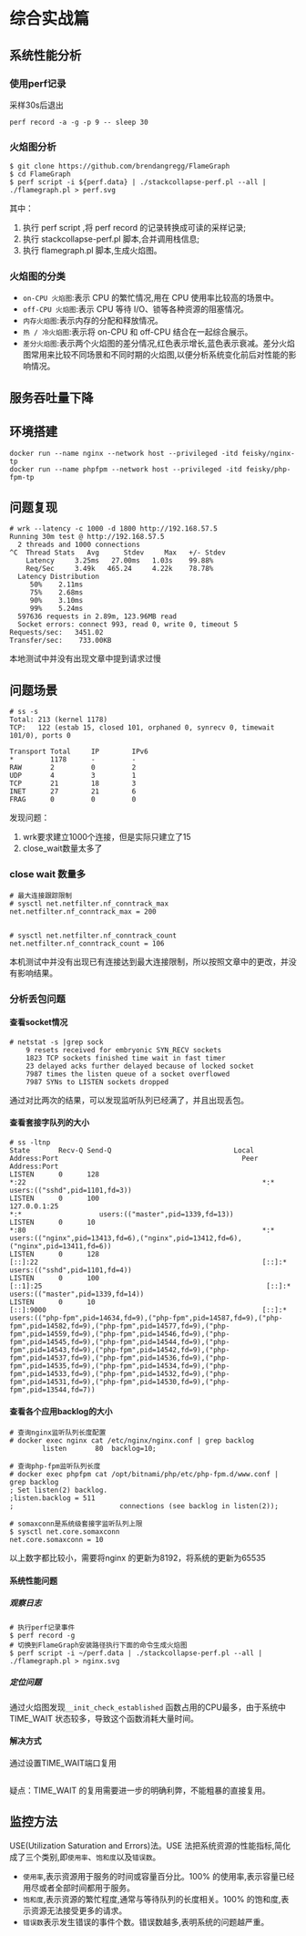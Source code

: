 # 综合实战篇

## 系统性能分析

### 使用perf记录

采样30s后退出

```
perf record -a -g -p 9 -- sleep 30
```

### 火焰图分析

```
$ git clone https://github.com/brendangregg/FlameGraph 
$ cd FlameGraph
$ perf script -i ${perf.data} | ./stackcollapse-perf.pl --all |  ./flamegraph.pl > perf.svg
```

其中：

1. 执行 perf script ,将 perf record 的记录转换成可读的采样记录; 
2. 执行 stackcollapse-perf.pl 脚本,合并调用栈信息; 
3. 执行 flamegraph.pl 脚本,生成火焰图。

### 火焰图的分类

* `on-CPU 火焰图`:表示 CPU 的繁忙情况,用在 CPU 使用率比较高的场景中。
* `off-CPU 火焰图`:表示 CPU 等待 I/O、锁等各种资源的阻塞情况。
* `内存火焰图`:表示内存的分配和释放情况。
* `热 / 冷火焰图`:表示将 on-CPU 和 off-CPU 结合在一起综合展示。
* `差分火焰图`:表示两个火焰图的差分情况,红色表示增长,蓝色表示衰减。差分火焰图常用来比较不同场景和不同时期的火焰图,以便分析系统变化前后对性能的影响情况。

## 服务吞吐量下降

## 环境搭建

```
docker run --name nginx --network host --privileged -itd feisky/nginx-tp
docker run --name phpfpm --network host --privileged -itd feisky/php-fpm-tp
```

## 问题复现

```
# wrk --latency -c 1000 -d 1800 http://192.168.57.5
Running 30m test @ http://192.168.57.5
  2 threads and 1000 connections
^C  Thread Stats   Avg      Stdev     Max   +/- Stdev
    Latency     3.25ms   27.00ms   1.03s    99.88%
    Req/Sec     3.49k   465.24     4.22k    78.78%
  Latency Distribution
     50%    2.11ms
     75%    2.68ms
     90%    3.10ms
     99%    5.24ms
  597636 requests in 2.89m, 123.96MB read
  Socket errors: connect 993, read 0, write 0, timeout 5
Requests/sec:   3451.02
Transfer/sec:    733.00KB
```

本地测试中并没有出现文章中提到请求过慢

## 问题场景

```
# ss -s
Total: 213 (kernel 1178)
TCP:   122 (estab 15, closed 101, orphaned 0, synrecv 0, timewait 101/0), ports 0

Transport Total     IP        IPv6
*         1178      -         -
RAW       2         0         2
UDP       4         3         1
TCP       21        18        3
INET      27        21        6
FRAG      0         0         0
```

发现问题：

1. wrk要求建立1000个连接，但是实际只建立了15
2. close_wait数量太多了

### close wait 数量多


```
# 最大连接跟踪限制
# sysctl net.netfilter.nf_conntrack_max
net.netfilter.nf_conntrack_max = 200


# sysctl net.netfilter.nf_conntrack_count
net.netfilter.nf_conntrack_count = 106
```

本机测试中并没有出现已有连接达到最大连接限制，所以按照文章中的更改，并没有影响结果。


### 分析丢包问题

#### 查看socket情况

```
# netstat -s |grep sock
    9 resets received for embryonic SYN_RECV sockets
    1823 TCP sockets finished time wait in fast timer
    23 delayed acks further delayed because of locked socket
    7987 times the listen queue of a socket overflowed
    7987 SYNs to LISTEN sockets dropped
```

通过对比两次的结果，可以发现监听队列已经满了，并且出现丢包。

#### 查看套接字队列的大小

```
# ss -ltnp
State       Recv-Q Send-Q                              Local Address:Port                                             Peer Address:Port
LISTEN      0      128                                             *:22                                                          *:*                   users:(("sshd",pid=1101,fd=3))
LISTEN      0      100                                     127.0.0.1:25                                                          *:*                   users:(("master",pid=1339,fd=13))
LISTEN      0      10                                              *:80                                                          *:*                   users:(("nginx",pid=13413,fd=6),("nginx",pid=13412,fd=6),("nginx",pid=13411,fd=6))
LISTEN      0      128                                          [::]:22                                                       [::]:*                   users:(("sshd",pid=1101,fd=4))
LISTEN      0      100                                         [::1]:25                                                       [::]:*                   users:(("master",pid=1339,fd=14))
LISTEN      0      10                                           [::]:9000                                                     [::]:*                   users:(("php-fpm",pid=14634,fd=9),("php-fpm",pid=14587,fd=9),("php-fpm",pid=14582,fd=9),("php-fpm",pid=14577,fd=9),("php-fpm",pid=14559,fd=9),("php-fpm",pid=14546,fd=9),("php-fpm",pid=14545,fd=9),("php-fpm",pid=14544,fd=9),("php-fpm",pid=14543,fd=9),("php-fpm",pid=14542,fd=9),("php-fpm",pid=14537,fd=9),("php-fpm",pid=14536,fd=9),("php-fpm",pid=14535,fd=9),("php-fpm",pid=14534,fd=9),("php-fpm",pid=14533,fd=9),("php-fpm",pid=14532,fd=9),("php-fpm",pid=14531,fd=9),("php-fpm",pid=14530,fd=9),("php-fpm",pid=13544,fd=7))
```

#### 查看各个应用backlog的大小

```
# 查询nginx监听队列长度配置
# docker exec nginx cat /etc/nginx/nginx.conf | grep backlog
        listen       80  backlog=10;

# 查询php-fpm监听队列长度
# docker exec phpfpm cat /opt/bitnami/php/etc/php-fpm.d/www.conf | grep backlog
; Set listen(2) backlog.
;listen.backlog = 511
;                          connections (see backlog in listen(2));

# somaxconn是系统级套接字监听队列上限
$ sysctl net.core.somaxconn
net.core.somaxconn = 10
```

以上数字都比较小，需要将nginx 的更新为8192，将系统的更新为65535

#### 系统性能问题

##### 观察日志

```
# 执行perf记录事件
$ perf record -g
# 切换到FlameGraph安装路径执行下面的命令生成火焰图
$ perf script -i ~/perf.data | ./stackcollapse-perf.pl --all | ./flamegraph.pl > nginx.svg
```

#####  定位问题

通过火焰图发现`__init_check_established` 函数占用的CPU最多，由于系统中TIME_WAIT 状态较多，导致这个函数消耗大量时间。

#### 解决方式

通过设置TIME_WAIT端口复用

```
```

疑点：TIME_WAIT 的复用需要进一步的明确利弊，不能粗暴的直接复用。

## 监控方法

USE(Utilization Saturation and Errors)法。USE 法把系统资源的性能指标,简化成了三个类别,即`使用率`、`饱和度`以及`错误数`。

* `使用率`,表示资源用于服务的时间或容量百分比。100% 的使用率,表示容量已经用尽或者全部时间都用于服务。
* `饱和度`,表示资源的繁忙程度,通常与等待队列的长度相关。100% 的饱和度,表示资源无法接受更多的请求。
* `错误数`表示发生错误的事件个数。错误数越多,表明系统的问题越严重。

























